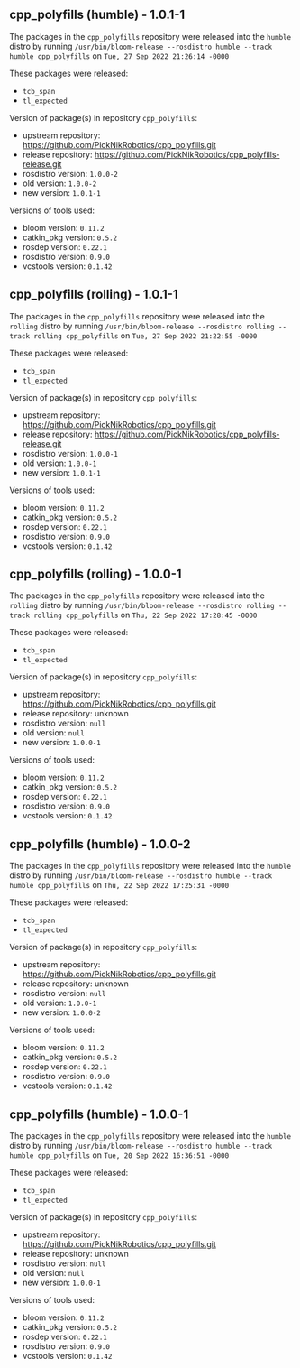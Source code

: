 ## cpp_polyfills (humble) - 1.0.1-1

The packages in the `cpp_polyfills` repository were released into the `humble` distro by running `/usr/bin/bloom-release --rosdistro humble --track humble cpp_polyfills` on `Tue, 27 Sep 2022 21:26:14 -0000`

These packages were released:
- `tcb_span`
- `tl_expected`

Version of package(s) in repository `cpp_polyfills`:

- upstream repository: https://github.com/PickNikRobotics/cpp_polyfills.git
- release repository: https://github.com/PickNikRobotics/cpp_polyfills-release.git
- rosdistro version: `1.0.0-2`
- old version: `1.0.0-2`
- new version: `1.0.1-1`

Versions of tools used:

- bloom version: `0.11.2`
- catkin_pkg version: `0.5.2`
- rosdep version: `0.22.1`
- rosdistro version: `0.9.0`
- vcstools version: `0.1.42`


## cpp_polyfills (rolling) - 1.0.1-1

The packages in the `cpp_polyfills` repository were released into the `rolling` distro by running `/usr/bin/bloom-release --rosdistro rolling --track rolling cpp_polyfills` on `Tue, 27 Sep 2022 21:22:55 -0000`

These packages were released:
- `tcb_span`
- `tl_expected`

Version of package(s) in repository `cpp_polyfills`:

- upstream repository: https://github.com/PickNikRobotics/cpp_polyfills.git
- release repository: https://github.com/PickNikRobotics/cpp_polyfills-release.git
- rosdistro version: `1.0.0-1`
- old version: `1.0.0-1`
- new version: `1.0.1-1`

Versions of tools used:

- bloom version: `0.11.2`
- catkin_pkg version: `0.5.2`
- rosdep version: `0.22.1`
- rosdistro version: `0.9.0`
- vcstools version: `0.1.42`


## cpp_polyfills (rolling) - 1.0.0-1

The packages in the `cpp_polyfills` repository were released into the `rolling` distro by running `/usr/bin/bloom-release --rosdistro rolling --track rolling cpp_polyfills` on `Thu, 22 Sep 2022 17:28:45 -0000`

These packages were released:
- `tcb_span`
- `tl_expected`

Version of package(s) in repository `cpp_polyfills`:

- upstream repository: https://github.com/PickNikRobotics/cpp_polyfills.git
- release repository: unknown
- rosdistro version: `null`
- old version: `null`
- new version: `1.0.0-1`

Versions of tools used:

- bloom version: `0.11.2`
- catkin_pkg version: `0.5.2`
- rosdep version: `0.22.1`
- rosdistro version: `0.9.0`
- vcstools version: `0.1.42`


## cpp_polyfills (humble) - 1.0.0-2

The packages in the `cpp_polyfills` repository were released into the `humble` distro by running `/usr/bin/bloom-release --rosdistro humble --track humble cpp_polyfills` on `Thu, 22 Sep 2022 17:25:31 -0000`

These packages were released:
- `tcb_span`
- `tl_expected`

Version of package(s) in repository `cpp_polyfills`:

- upstream repository: https://github.com/PickNikRobotics/cpp_polyfills.git
- release repository: unknown
- rosdistro version: `null`
- old version: `1.0.0-1`
- new version: `1.0.0-2`

Versions of tools used:

- bloom version: `0.11.2`
- catkin_pkg version: `0.5.2`
- rosdep version: `0.22.1`
- rosdistro version: `0.9.0`
- vcstools version: `0.1.42`


## cpp_polyfills (humble) - 1.0.0-1

The packages in the `cpp_polyfills` repository were released into the `humble` distro by running `/usr/bin/bloom-release --rosdistro humble --track humble cpp_polyfills` on `Tue, 20 Sep 2022 16:36:51 -0000`

These packages were released:
- `tcb_span`
- `tl_expected`

Version of package(s) in repository `cpp_polyfills`:

- upstream repository: https://github.com/PickNikRobotics/cpp_polyfills.git
- release repository: unknown
- rosdistro version: `null`
- old version: `null`
- new version: `1.0.0-1`

Versions of tools used:

- bloom version: `0.11.2`
- catkin_pkg version: `0.5.2`
- rosdep version: `0.22.1`
- rosdistro version: `0.9.0`
- vcstools version: `0.1.42`


